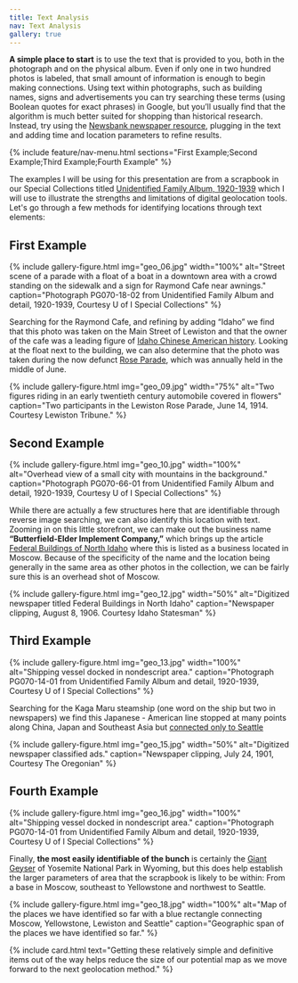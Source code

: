 ```yaml
---
title: Text Analysis
nav: Text Analysis
gallery: true
---
```



**A simple place to start** is to use the text that is provided to you, both in the photograph and on the physical album. Even if only one in two hundred photos is labeled, that small amount of information is enough to begin making connections. Using text within photographs, such as building names, signs and advertisements you can try searching these terms (using Boolean quotes for exact phrases) in Google, but you’ll usually find that the algorithm is much better suited for shopping than historical research. Instead, try using the [Newsbank newspaper resource](https://www.lib.uidaho.edu/find/newspapers.html), plugging in the text and adding time and location parameters to refine results. 

{% include feature/nav-menu.html sections="First Example;Second Example;Third Example;Fourth Example" %}

The examples I will be using for this presentation are from a scrapbook in our Special Collections titled [Unidentified Family Album, 1920-1939](https://archiveswest.orbiscascade.org/ark:80444/xv928424) which I will use to illustrate the strengths and limitations of digital geolocation tools. Let's go through a few methods for identifying locations through text elements:

## First Example

{% include gallery-figure.html img="geo_06.jpg" width="100%" alt="Street scene of a parade with a float of a boat in a downtown area with a crowd standing on the sidewalk and a sign for Raymond Cafe near awnings." caption="Photograph PG070-18-02 from Unidentified Family Album and detail, 1920-1939, Courtesy U of I Special Collections" %}

Searching for the Raymond Cafe, and refining by adding “Idaho” we find that this photo was taken on the Main Street of Lewiston and that the owner of the cafe was a leading figure of [Idaho Chinese American history](https://infoweb-newsbank-com.uidaho.idm.oclc.org/apps/news/document-view?p=AMNEWS&docref=news/156BF6F9304573D0&f=basic). Looking at the float next to the building, we can also determine that the photo was taken during the now defunct [Rose Parade](https://infoweb-newsbank-com.uidaho.idm.oclc.org/apps/news/openurl?ctx_ver=z39.88-2004&rft_id=info%3Asid/infoweb.newsbank.com&svc_dat=AMNEWS&req_dat=29250C9388694CD885C6DCB22A43B157&rft_val_format=info%3Aofi/fmt%3Akev%3Amtx%3Actx&rft_dat=document_id%3Aimage%252Fv2%253A114CF38DF1A90B10%2540EANX-1196094F5699C058%25402420298-1196095018949658%254023-1196095416EB10C0%2540Society/hlterms%3A%2522lewiston%2522%2520%2522rose%2520parade%2522%2520), which was annually held in the middle of June. 

{% include gallery-figure.html img="geo_09.jpg" width="75%" alt="Two figures riding in an early twentieth century automobile covered in flowers" caption="Two participants in the Lewiston Rose Parade, June 14, 1914. Courtesy Lewiston Tribune." %}

## Second Example

{% include gallery-figure.html img="geo_10.jpg" width="100%" alt="Overhead view of a small city with mountains in the background." caption="Photograph PG070-66-01 from Unidentified Family Album and detail, 1920-1939, Courtesy U of I Special Collections" %}

While there are actually a few structures here that are identifiable through reverse image searching, we can also identify this location with text. Zooming in on this little storefront, we can make out the business name **“Butterfield-Elder Implement Company,”** which brings up the article [Federal Buildings of North Idaho](https://infoweb-newsbank-com.uidaho.idm.oclc.org/apps/news/openurl?ctx_ver=z39.88-2004&rft_id=info%3Asid/infoweb.newsbank.com&svc_dat=AMNEWS&req_dat=29250C9388694CD885C6DCB22A43B157&rft_val_format=info%3Aofi/fmt%3Akev%3Amtx%3Actx&rft_dat=document_id%3Aimage%252Fv2%253A114CF38DF1A90B10%2540EANX-118B902C32A7E928%25402417431-118B902C40943180%25400-118B902CA0244198%2540Federal%252BBuildings%252Bin%252BNorth%252BIdaho.%252BBids%252BOpened%252Bfor%252BSites%252Bin%252BLewiston%252Band%252BMoscow/hlterms%3A) where this is listed as a business located in Moscow. Because of the specificity of the name and the location being generally in the same area as other photos in the collection, we can be fairly sure this is an overhead shot of Moscow. 

{% include gallery-figure.html img="geo_12.jpg" width="50%" alt="Digitized newspaper titled Federal Buildings in North Idaho" caption="Newspaper clipping, August 8, 1906. Courtesy Idaho Statesman" %}

## Third Example

{% include gallery-figure.html img="geo_13.jpg" width="100%" alt="Shipping vessel docked in nondescript area." caption="Photograph PG070-14-01 from Unidentified Family Album and detail, 1920-1939, Courtesy U of I Special Collections" %}

Searching for the Kaga Maru steamship (one word on the ship but two in newspapers) we find this Japanese - American line stopped at many points along China, Japan and Southeast Asia but [connected only to Seattle](https://infoweb-newsbank-com.uidaho.idm.oclc.org/apps/news/openurl?ctx_ver=z39.88-2004&rft_id=info%3Asid/infoweb.newsbank.com&svc_dat=AMNEWS&req_dat=29250C9388694CD885C6DCB22A43B157&rft_val_format=info%3Aofi/fmt%3Akev%3Amtx%3Actx&rft_dat=document_id%3Aimage%252Fv2%253A11A73E5827618330%2540EANX-12383880D91EE880%25402415590-1231FC62D3710918%254010-12D9CD597396AA40%2540Advertisement/hlterms%3A)

{% include gallery-figure.html img="geo_15.jpg" width="50%" alt="Digitized newspaper classified ads." caption="Newspaper clipping, July 24, 1901, Courtesy The Oregonian" %}

## Fourth Example

{% include gallery-figure.html img="geo_16.jpg" width="100%" alt="Shipping vessel docked in nondescript area." caption="Photograph PG070-14-01 from Unidentified Family Album and detail, 1920-1939, Courtesy U of I Special Collections" %}

Finally, **the most easily identifiable of the bunch** is certainly the [Giant Geyser](https://en.wikipedia.org/wiki/Giant_Geyser) of Yosemite National Park in Wyoming, but this does help establish the larger parameters of area that the scrapbook is likely to be within: From a base in Moscow, southeast to Yellowstone and northwest to Seattle. 

{% include gallery-figure.html img="geo_18.jpg" width="100%" alt="Map of the places we have identified so far with a blue rectangle connecting Moscow, Yellowstone, Lewiston and Seattle" caption="Geographic span of the places we have identified so far." %}

{% include card.html text="Getting these relatively simple and definitive items out of the way helps reduce the size of our potential map as we move forward to the next geolocation method." %}
